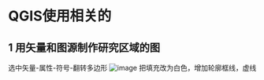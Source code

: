 # QGIS使用相关的
## 1 用矢量和图源制作研究区域的图
  选中矢量-属性-符号-翻转多边形
  ![image](https://github.com/AI-Tianlong/Useful-Tools/assets/50650583/08784d54-d807-42a5-9d56-b863be517cb7)
  把填充改为白色，增加轮廓框线，虚线
